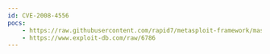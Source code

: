 ```yaml
---
id: CVE-2008-4556
pocs:
    - https://raw.githubusercontent.com/rapid7/metasploit-framework/master/modules/exploits/solaris/sunrpc/sadmind_adm_build_path.rb
    - https://www.exploit-db.com/raw/6786
---
```

